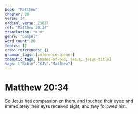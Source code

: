 ```yaml
---
book: "Matthew"
chapter: 20
verse: 34
ordinal_verse: 23827
ref: "Matthew 20:34"
translation: "KJV"
genre: "Gospel"
word_count: 20
topics: []
cross_references: []
grammar_tags: [inference-opener]
thematic_tags: [names-of-god, jesus, jesus-title]
tags: ["Bible","KJV","Matthew"]
---
```


# Matthew 20:34

So Jesus had compassion on them, and touched their eyes: and immediately their eyes received sight, and they followed him.
